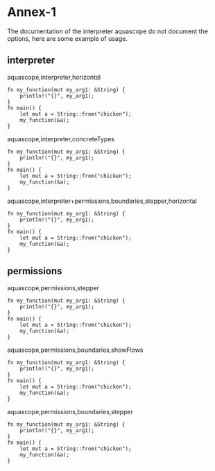 # Annex-1

The documentation of the interpreter aquascope do not document the options, here are some example of usage.

## interpreter

aquascope,interpreter,horizontal
```aquascope,interpreter,horizontal
fn my_function(mut my_arg1: &String) {
    println!("{}", my_arg1);
}
fn main() {
    let mut a = String::from("chicken");
    my_function(&a);
}

```

aquascope,interpreter,concreteTypes
```aquascope,interpreter,concreteTypes
fn my_function(mut my_arg1: &String) {
    println!("{}", my_arg1);
}
fn main() {
    let mut a = String::from("chicken");
    my_function(&a);
}

```

aquascope,interpreter+permissions,boundaries,stepper,horizontal
```aquascope,interpreter+permissions,boundaries,stepper,horizontal
fn my_function(mut my_arg1: &String) {
    println!("{}", my_arg1);
}
fn main() {
    let mut a = String::from("chicken");
    my_function(&a);
}

```

## permissions
aquascope,permissions,stepper
```aquascope,permissions,stepper
fn my_function(mut my_arg1: &String) {
    println!("{}", my_arg1);
}
fn main() {
    let mut a = String::from("chicken");
    my_function(&a);
}

```

aquascope,permissions,boundaries,showFlows
```aquascope,permissions,boundaries,showFlows
fn my_function(mut my_arg1: &String) {
    println!("{}", my_arg1);
}
fn main() {
    let mut a = String::from("chicken");
    my_function(&a);
}

```

aquascope,permissions,boundaries,stepper
```aquascope,permissions,boundaries,stepper
fn my_function(mut my_arg1: &String) {
    println!("{}", my_arg1);
}
fn main() {
    let mut a = String::from("chicken");
    my_function(&a);
}

```


